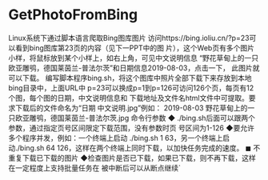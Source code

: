 # GetPhotoFromBing
Linux系统下通过脚本语言爬取Bing图库图片
访问https://bing.ioliu.cn/?p=23可以看到bing图库第23页的内容（见下一PPT中的图
片），这个Web页有多个图片小样，将鼠标放到某个小样上，如右上角，可见中文说明信息
“野花草甸上的一只欧亚雕鸮，德国莱茵兰-普法尔茨”和日期信息2019-08-03，点击一下，
此图片就可以下载。
编写脚本程序bing.sh，将这个图库中照片全部下载下来存放到本地bing目录中，上面URL中
p=23可以换成p=1到p=126可访问126个页，每页有12个图，每个图的日期，中文说明信息和
下载地址及文件名html文件中可提取。要求下载后的文件命名为“日期 中文说明.jpg”例如：
2019-08-03 野花草甸上的一只欧亚雕鸮，德国莱茵兰-普法尔茨.jpg
命令行参数
◆ ./bing.sh后面可以跟两个参数，通过指定页号区间限定下载范围，没有参数时页
号区间为1-126
◆要允许多个程序并发，例如：一个终端上启动 ./bing.sh 1 63，另一个终端上启
动./bing.sh 64 126，这样在两个终端上同时下载，以加快任务完成的速度。
◼ 不重复下载已下载的图片
◆检查图片是否已下载，如果已下载，则不再下载，这样在一定程度上支持批量任务在
被中断后可以从断点继续`
